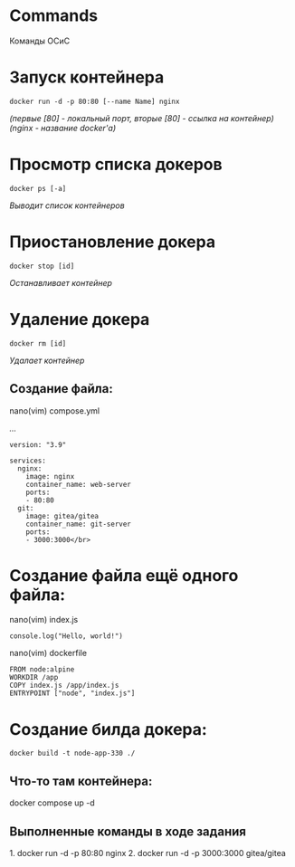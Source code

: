 # Commands
Команды ОСиС

# Запуск контейнера
`docker run -d -p 80:80 [--name Name] nginx`
<i><p>(первые [80] - локальный порт, вторые [80] - ссылка на контейнер) (nginx - название docker'а)</p></i>
<p></p>

# Просмотр списка докеров 
`docker ps [-a]`
<i><p>Выводит список контейнеров</p></i>
<p> </p>

# Приостановление докера 
`docker stop [id]`
<i><p>Останавливает контейнер</p></i>
<p> </p>

# Удаление докера 
`docker rm [id]`
<i><p>Удалает контейнер</p></i>
<p> </p>

<h2><b>Создание файла:</b></h2> 
<p>nano(vim) compose.yml</p>
<i><p>...</p></i>

```
version: "3.9"

services:
  nginx:
    image: nginx
    container_name: web-server
    ports:
    - 80:80
  git:
    image: gitea/gitea
    container_name: git-server
    ports:
    - 3000:3000</br>
```
# Создание файла ещё одного файла: 
<p>nano(vim) index.js</p>

```
console.log("Hello, world!")
```

<p>nano(vim) dockerfile</p>

```
FROM node:alpine
WORKDIR /app
COPY index.js /app/index.js
ENTRYPOINT ["node", "index.js"]
```

# Создание билда докера:
`docker build -t node-app-330 ./`




<h2><b>Что-то там контейнера:</b></h2> 
docker compose up -d
<p></p>

<h2>Выполненные команды в ходе задания</h2>
1. docker run -d -p 80:80 nginx
2. docker run -d -p 3000:3000 gitea/gitea
